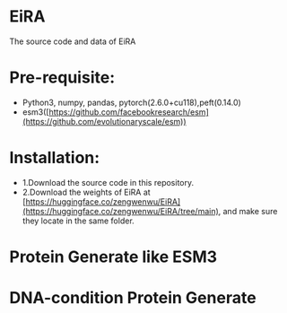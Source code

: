 # EiRA
The source code and data of EiRA

# Pre-requisite:
- Python3, numpy, pandas, pytorch(2.6.0+cu118),peft(0.14.0)
- esm3([https://github.com/facebookresearch/esm](https://github.com/evolutionaryscale/esm))

# Installation:
- 1.Download the source code in this repository.
- 2.Download the weights of EiRA at [https://huggingface.co/zengwenwu/EiRA](https://huggingface.co/zengwenwu/EiRA/tree/main), and make sure they locate in the same folder.

# Protein Generate like ESM3

# DNA-condition Protein Generate

